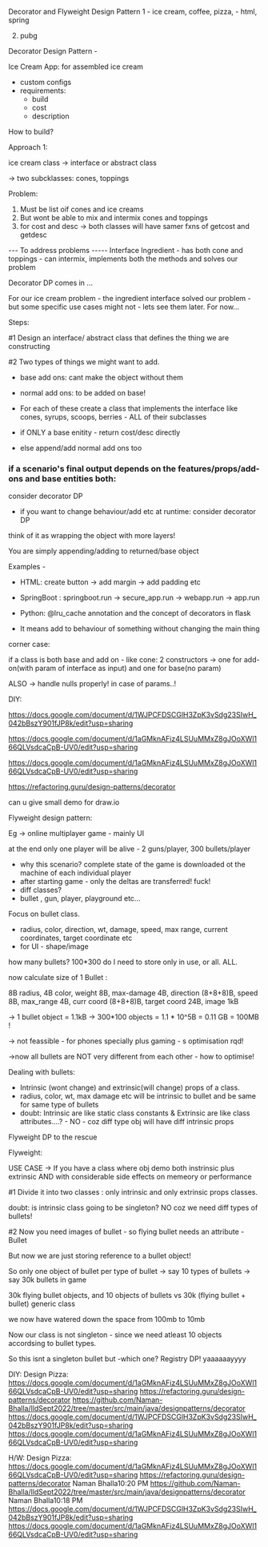 Decorator and Flyweight Design Pattern
1 - ice cream, coffee, pizza,
    - html, spring

2. pubg

Decorator Design Pattern -

Ice Cream App: for assembled ice cream
- custom configs
- requirements:
    - build
    -  cost
    - description

How to build?

Approach 1:

ice cream class -> interface or abstract class

-> two subcklasses: cones, toppings

Problem:

1. Must be list oif cones and ice creams
2. But wont be able to mix and intermix cones and toppings
3. for cost and desc -> both classes will have samer fxns of getcost and getdesc

--- To address problems -----
Interface Ingredient - has both cone and toppings - can intermix, implements both the methods and solves our problem

Decorator DP comes in ...

For our ice cream problem - the ingredient interface solved our problem - but some specific use cases might not - lets see them later. For now...

Steps:

#1 Design an interface/ abstract class that defines the thing we are constructing

#2 Two types of things we might want to add.

- base add ons: cant make the object without them
- normal add ons: to be added on base!

- For each of these create a class that implements the interface like cones, syrups, scoops, berries - ALL of their subclasses

- if ONLY a base enitity - return cost/desc directly
- else append/add normal add ons too

### if a scenario's final output depends on the features/props/add-ons and base entities  both: 
consider decorator DP

- if you want to change behaviour/add etc at runtime: consider decorator DP

think of it as wrapping the object with more layers!

You are simply appending/adding to returned/base object

Examples -  
- HTML: create button -> add margin -> add padding etc
- SpringBoot : springboot.run -> secure_app.run -> webapp.run -> app.run <base class>
- Python: @lru_cache annotation and the concept of decorators in flask

- It means add to behaviour of something without changing the main thing

corner case:

if a class is both base and add on - like cone:
2 constructors -> one for add-on(with param of interface as input) and one for base(no param)

ALSO -> handle nulls properly! in case of params..!

DIY:

https://docs.google.com/document/d/1WJPCFDSCGlH3ZpK3vSdg23SIwH_042bBszY901fJP8k/edit?usp=sharing

https://docs.google.com/document/d/1aGMknAFiz4LSUuMMxZ8gJOoXWl166QLVsdcaCpB-UV0/edit?usp=sharing

https://docs.google.com/document/d/1aGMknAFiz4LSUuMMxZ8gJOoXWl166QLVsdcaCpB-UV0/edit?usp=sharing

https://refactoring.guru/design-patterns/decorator

can u give small demo for draw.io

Flyweight design pattern:

Eg -> online multiplayer game <battle royales> - mainly UI

at the end only one player will be alive - 2 guns/player, 300 bullets/player

- why this scenario? complete state of the game is downloaded ot the machine of each individual player
- after starting game - only the deltas are transferred! fuck!
- diff classes?
- bullet , gun, player, playground etc...

Focus on bullet class.
- radius, color, direction, wt, damage, speed, max range, current coordinates, target coordinate etc
- for UI - shape/image

how many bullets? 100*300
do I need to store only in use, or all. ALL.

now calculate size of 1 Bullet : 

8B radius, 4B color, weight 8B, max-damage 4B, direction (8+8+8)B, speed 8B, max_range 4B, curr coord (8+8+8)B, target coord 24B, image 1kB

-> 1 bullet object = 1.1kB
-> 300*100 objects = 1.1 * 10^5B = 0.11 GB = 100MB !

-> not feassible - for phones specially plus gaming - s optimisation rqd!

->now all bullets are NOT very different from each other - how to optimise!

Dealing with bullets:

- Intrinsic (wont change) and extrinsic(will change) props of a class.
- radius, color, wt, max damage etc will be intrinsic to bullet and be same for same type of bullets
- doubt: Intrinsic are like static class constants & Extrinsic are like class attributes....? - NO - coz diff type obj will have diff intrinsic props

Flyweight DP to the rescue
 

 Flyweight: 

USE CASE -> If you have a class where obj demo both instrinsic plus extrinsic AND with considerable side effects on memeory or performance

#1 Divide it into two classes : only intrinsic and only extrinsic props classes.

doubt: is intrinsic class going to be singleton? NO coz we need diff types of bullets!

#2 Now you need images of bullet - so flying bullet needs an attribute - Bullet

But now we are just storing reference to a bullet object! 

So only one object of bullet per type of bullet -> say 10 types of bullets ->  say 30k bullets in game

30k flying bullet objects, and 10 objects of bullets
vs
30k (flying bullet + bullet) generic class
 
we now have watered down the space from 100mb to 10mb

Now our class is not singleton - since we need atleast 10 objects accordsing to bullet types.

So this isnt a singleton bullet but -which one?
Registry DP! yaaaaaayyyy

DIY:
Design Pizza: 
https://docs.google.com/document/d/1aGMknAFiz4LSUuMMxZ8gJOoXWl166QLVsdcaCpB-UV0/edit?usp=sharing
https://refactoring.guru/design-patterns/decorator
https://github.com/Naman-Bhalla/lldSept2022/tree/master/src/main/java/designpatterns/decorator
https://docs.google.com/document/d/1WJPCFDSCGlH3ZpK3vSdg23SIwH_042bBszY901fJP8k/edit?usp=sharing https://docs.google.com/document/d/1aGMknAFiz4LSUuMMxZ8gJOoXWl166QLVsdcaCpB-UV0/edit?usp=sharing

H/W:
Design Pizza: https://docs.google.com/document/d/1aGMknAFiz4LSUuMMxZ8gJOoXWl166QLVsdcaCpB-UV0/edit?usp=sharing
https://refactoring.guru/design-patterns/decorator
Naman Bhalla10:20 PM
https://github.com/Naman-Bhalla/lldSept2022/tree/master/src/main/java/designpatterns/decorator
Naman Bhalla10:18 PM
https://docs.google.com/document/d/1WJPCFDSCGlH3ZpK3vSdg23SIwH_042bBszY901fJP8k/edit?usp=sharing https://docs.google.com/document/d/1aGMknAFiz4LSUuMMxZ8gJOoXWl166QLVsdcaCpB-UV0/edit?usp=sharing